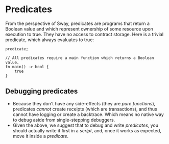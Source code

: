 # Predicates

From the perspective of Sway, predicates are programs that return a Boolean value and which represent ownership of some resource upon execution to true. They have no access to contract storage. Here is a trivial predicate, which always evaluates to true:

```sway
predicate;

// All predicates require a main function which returns a Boolean value.
fn main() -> bool {
    true
}
```

## Debugging predicates

- Because they don't have any side-effects (they are _pure functions_), predicates *cannot* create receipts (which are transactions), and thus cannot have logging or create a backtrace. Which means no native way to debug aside from single-stepping debuggers.
- Given the above, we suggest that to debug and write _predicates_, you should actually write it  first  in a _script_, and, once it works as expected, move it inside a _predicate_.
